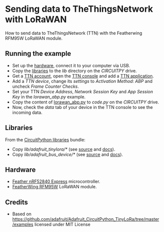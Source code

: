 # Sending data to TheThingsNetwork with LoRaWAN
How to send data to TheThingsNetwork (TTN) with the Featherwing RFM95W LoRaWAN module.

## Running the example
* Set up the [hardware](#Hardware), connect it to your computer via USB.
* Copy the [libraries](#Libraries) to the _lib_ directory on the _CIRCUITPY_ drive.
* Get a [TTN account](https://www.thethingsnetwork.org/), open the [TTN console](https://console.thethingsnetwork.org/) and add a [TTN application](https://console.thethingsnetwork.org/applications).
* Add a *TTN device*, change its *settings* to *Activation Method: ABP* and uncheck *Frame Counter Checks*.
* Set your TTN *Device Address*, *Network Session Key* and *App Session Key* in the *lorawan_abp.py* example.
* Copy the content of [lorawan_abp.py](lorawan_abp.py) to _code.py_ on the _CIRCUITPY_ drive.
* Now, check the *data* tab of your device in the TTN console to see the incoming data.

## Libraries
From the [CircuitPython libraries](https://circuitpython.org/libraries) bundle:
* Copy _lib/adafruit_tinylora/*_ (see [source](https://github.com/adafruit/Adafruit_CircuitPython_TinyLoRa/) and [docs](https://circuitpython.readthedocs.io/projects/tinylora/en/latest/index.html)).
* Copy _lib/adafruit_bus_device/*_ (see [source](https://github.com/adafruit/Adafruit_CircuitPython_BusDevice/) and [docs](https://circuitpython.readthedocs.io/projects/busdevice/en/latest/index.html)).

## Hardware
* [Feather nRF52840 Express](https://github.com/tamberg/fhnw-idb/wiki/Feather-nRF52840-Express) microcontroller.
* [FeatherWing RFM95W](https://github.com/tamberg/fhnw-idb/wiki/FeatherWing-RFM95W) LoRaWAN module.

## Credits
* Based on https://github.com/adafruit/Adafruit_CircuitPython_TinyLoRa/tree/master/examples licensed under MIT License

